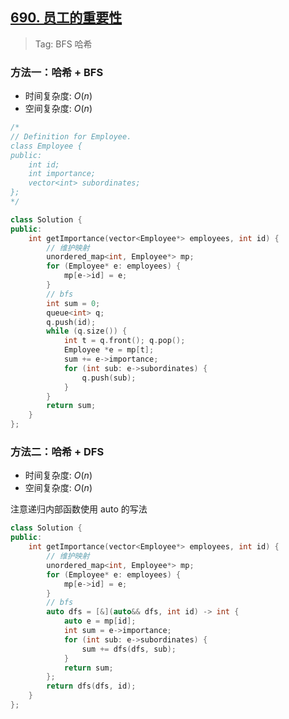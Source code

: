 ## [690. 员工的重要性](https://leetcode.cn/problems/employee-importance/description/)

> Tag: BFS 哈希

### 方法一：哈希 + BFS
* 时间复杂度: ${O(n)}$
* 空间复杂度: ${O(n)}$
```cpp
/*
// Definition for Employee.
class Employee {
public:
    int id;
    int importance;
    vector<int> subordinates;
};
*/

class Solution {
public:
    int getImportance(vector<Employee*> employees, int id) {
        // 维护映射
        unordered_map<int, Employee*> mp;
        for (Employee* e: employees) {
            mp[e->id] = e;
        }
        // bfs
        int sum = 0;
        queue<int> q;
        q.push(id);
        while (q.size()) {
            int t = q.front(); q.pop();
            Employee *e = mp[t];
            sum += e->importance;
            for (int sub: e->subordinates) {
                q.push(sub);
            }
        }
        return sum;
    }
};
```

### 方法二：哈希 + DFS
* 时间复杂度: ${O(n)}$
* 空间复杂度: ${O(n)}$

注意递归内部函数使用 auto 的写法

```cpp
class Solution {
public:
    int getImportance(vector<Employee*> employees, int id) {
        // 维护映射
        unordered_map<int, Employee*> mp;
        for (Employee* e: employees) {
            mp[e->id] = e;
        }
        // bfs
        auto dfs = [&](auto&& dfs, int id) -> int {
            auto e = mp[id];
            int sum = e->importance;
            for (int sub: e->subordinates) {
                sum += dfs(dfs, sub);
            }
            return sum;
        };
        return dfs(dfs, id);
    }
};
```